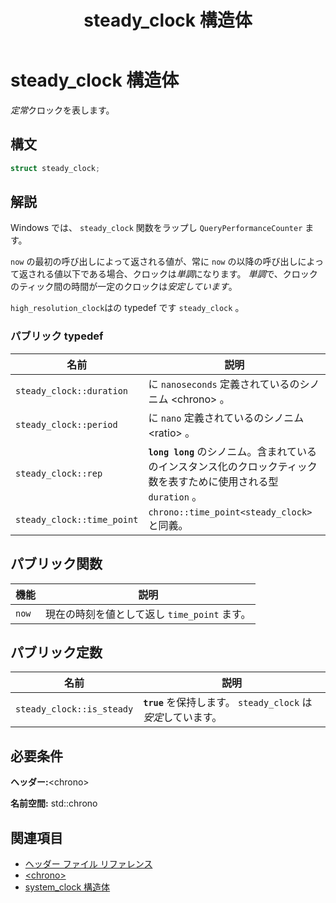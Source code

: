 ﻿---
title: steady_clock 構造体
ms.date: 05/22/2018
f1_keywords:
- chrono/std::chrono::steady_clock
ms.assetid: 970d12ec-fc80-4391-a2f7-b57b2aec668d
ms.openlocfilehash: d21d5c2ed7ed667333007f3bd12d13f47b868380
ms.sourcegitcommit: 1f009ab0f2cc4a177f2d1353d5a38f164612bdb1
ms.translationtype: MT
ms.contentlocale: ja-JP
ms.lasthandoff: 07/27/2020
ms.locfileid: "87217403"
---
# <a name="steady_clock-struct"></a>steady_clock 構造体

*定常*クロックを表します。

## <a name="syntax"></a>構文

```cpp
struct steady_clock;
```

## <a name="remarks"></a>解説

Windows では、 `steady_clock` 関数をラップし `QueryPerformanceCounter` ます。

`now` の最初の呼び出しによって返される値が、常に `now` の以降の呼び出しによって返される値以下である場合、クロックは*単調*になります。 *単調*で、クロックのティック間の時間が一定のクロックは*安定しています*。

`high_resolution_clock`はの typedef です `steady_clock` 。

### <a name="public-typedefs"></a>パブリック typedef

|名前|説明|
|----------|-----------------|
|`steady_clock::duration`|に `nanoseconds` 定義されているのシノニム \<chrono> 。|
|`steady_clock::period`|に `nano` 定義されているのシノニム \<ratio> 。|
|`steady_clock::rep`|**`long long`** のシノニム。含まれているのインスタンス化のクロックティック数を表すために使用される型 `duration` 。|
|`steady_clock::time_point`|`chrono::time_point<steady_clock>` と同義。|

## <a name="public-functions"></a>パブリック関数

|機能|説明|
|--------------|-----------------|
|`now`|現在の時刻を値として返し `time_point` ます。|

## <a name="public-constants"></a>パブリック定数

|名前|説明|
|----------|-----------------|
|`steady_clock::is_steady`|**`true`** を保持します。 `steady_clock` は*安定*しています。|

## <a name="requirements"></a>必要条件

**ヘッダー:**\<chrono>

**名前空間:** std::chrono

## <a name="see-also"></a>関連項目

- [ヘッダー ファイル リファレンス](../standard-library/cpp-standard-library-header-files.md)
- [\<chrono>](../standard-library/chrono.md)
- [system_clock 構造体](../standard-library/system-clock-structure.md)

